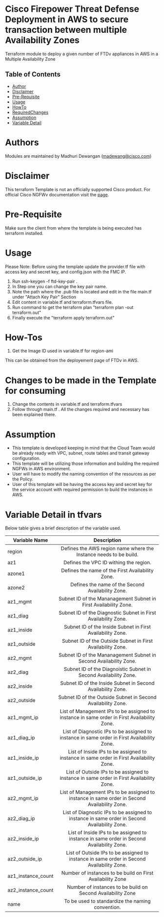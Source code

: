 # Cisco Firepower Threat Defense Deployment in AWS to secure transaction between multiple Availability Zones
Terraform module to deploy a given number of FTDv appliances in AWS in a Multiple Availability Zone


<!-- TABLE OF CONTENTS -->
## Table of Contents

* [Author](#author)
* [Disclaimer](#disclaimer)
* [Pre-Requisite](#pre-requisite)
* [Usage](#usage)
* [HowTo](#how-tos)
* [RequiredChanges](#changes-to-be-made-in-the-template-for-consuming)
* [Assumption](#assumption)
* [Variable Detail](#variable-detail-in-tfvars)

# Authors
Modules are maintained by Madhuri Dewangan (madewang@cisco.com)

# Disclaimer
This terraform Template is not an officially supported Cisco product. For official Cisco NGFWv documentation visit the [page](https://www.cisco.com/c/en/us/td/docs/security/firepower/quick_start/aws/ftdv-aws-gsg.html).


# Pre-Requisite
Make sure the client from where the template is being executed has terraform installed.

# Usage
Please Note: Before using the template update the provider.tf file with access key and secret key, and config.json with the FMC IP.
1. Run ssh-keygen -f ftd-key-pair .
2. In Step one you can change the key pair name.
3. Note the path where the .pub file is located and edit in the file main.tf under "Attach Key Pair" Section
4. Edit content in variable.tf and terraform.tfvars file.
5. Run command to get the terraform plan "terraform plan -out terraform.out"
6. Finally execute the "terraform apply terraform.out"

# How-Tos
1. Get the Image ID used in variable.tf for region-ami

This can be obtained from the deployement page of FTDv in AWS.



# Changes to be made in the Template for consuming
1. Change the contents in variable.tf and terraform.tfvars
2. Follow through main.tf . All the changes required and necessary has been explained there.

# Assumption
- This template is developed keeping in mind that the Cloud Team would be already ready with VPC, subnet, route tables and transit gateway configuration.
- This template will be utilizing those information and building the required NGFWs in AWS environment.
- User will have to modify the naming convention of the resources as per the Policy.
- User of this template will be having the access key and secret key for the service account with required permission to build the instances in AWS.

# Variable Detail in tfvars

Below table gives a brief description of the variable used.

| Variable Name       | Description|
| ------------- |:-------------:| 
| region      | Defines the AWS region name where the Instance needs to be build.|
| az1     | Defines the VPC ID withing the region.  |
| azone1 | Defines the name of the First Availability Zone.  |
| azone2 | Defines the name of the Second Availability Zone.  |
| az1_mgmt | Subnet ID of the Mananagement Subnet in First Availability Zone.  |
| az1_diag | Subnet ID of the Diagnostic Subnet in First Availability Zone.  |
| az1_inside | Subnet ID of the Inside Subnet in First Availability Zone.  |
| az1_outside | Subnet ID of the Outside Subnet in First Availability Zone.  |
| az2_mgmt | Subnet ID of the Mananagement Subnet in Second Availability Zone.  |
| az2_diag | Subnet ID of the Diagnoistic Subnet in Second Availability Zone.  |
| az2_inside | Subnet ID of the Inside Subnet in Second Availability Zone.  |
| az2_outside | Subnet ID of the Outside Subnet in Second Availability Zone.  |
| az1_mgmt_ip | List of Management IPs to be assigned to instance in same order in First Availability Zone. |
| az1_diag_ip | List of Diagnostic IPs to be assigned to instance in same order in First Availability Zone.  |
| az1_inside_ip | List of Inside IPs to be assigned to instance in same order in First Availability Zone.   |
| az1_outside_ip | List of Outside IPs to be assigned to instance in same order in First Availability Zone.    |
| az2_mgmt_ip |  List of Management IPs to be assigned to instance in same order in Second Availability Zone.    |
| az2_diag_ip | List of Diagnostic IPs to be assigned to instance in same order in Second Availability Zone. |
| az2_inside_ip |  List of Inside IPs to be assigned to instance in same order in Second Availability Zone.   | |
| az2_outside_ip |  List of Outside IPs to be assigned to instance in same order in Second Availability Zone.   |
| az1_instance_count     |Number of instances to be build on First Availability Zone |
| az2_instance_count     |Number of instances to be build on Second Availability Zone |
| name     |To be used to standardize the naming convention. |




